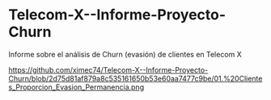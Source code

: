 # Telecom-X--Informe-Proyecto-Churn
Informe sobre el análisis de Churn (evasión) de clientes en Telecom X


https://github.com/ximec74/Telecom-X--Informe-Proyecto-Churn/blob/2d75d81af879a8c535161650b53e60aa7477c9be/01.%20Clientes_Proporcion_Evasion_Permanencia.png
